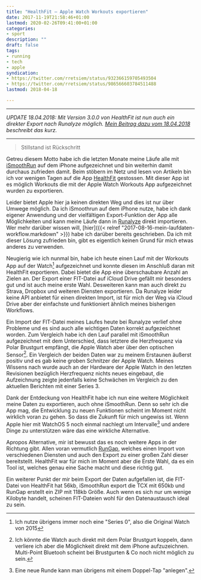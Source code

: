 ```yaml
---
title: "HealthFit – Apple Watch Workouts exportieren"
date: 2017-11-19T21:58:46+01:00
lastmod: 2020-02-26T09:41:00+01:00
categories:
- sport
description: ""
draft: false
tags:
- running
- tech
- apple
syndication:
- https://twitter.com/rretsiem/status/932366159705493504
- https://twitter.com/rretsiem/status/986566603784511488
lastmod: 2018-04-18

---
```




<hr>

*UPDATE 18.04.2018: Mit Version 3.0.0 von HealthFit ist nun auch ein direkter Export nach Runalyze möglich. [Mein Beitrag dazu vom 18.04.2018](https://renem.net/post/2018-04-18-apple-watch-runalyze-healthfit/) beschreibt das kurz.*

<hr>

> Stillstand ist Rückschritt

Getreu diesem Motto habe ich die letzten Monate meine Läufe alle mit [iSmoothRun](https://itunes.apple.com/de/app/ismoothrun/id410965399?mt=8&ct=wfiOS&at=11lKjS) auf dem iPhone aufgezeichnet und bin weiterhin damit durchaus zufrieden damit. Beim stöbern im Netz und lesen von Artikeln bin ich vor wenigen Tagen auf die App [HealthFit](https://itunes.apple.com/de/app/healthfit/id1202650514?mt=8&ct=wfiOS&at=11lKjS) gestossen. Mit dieser App ist es möglich Workouts die mit der Apple Watch Workouts App aufgezeichnet wurden zu exportieren.

Leider bietet Apple hier ja keinen direkten Weg und dies ist nur über Umwege möglich. Da ich iSmoothrun auf dem iPhone nutze, habe ich dank eigener Anwendung und der vielfältigen Export-Funktion der App alle Möglichkeiten und kann meine Läufe dann in [Runalyze](https://runalyze.com/) direkt importieren. Wer mehr darüber wissen will, [hier]({{<  relref "2017-08-16-mein-laufdaten-workflow.markdown" >}}) habe ich darüber bereits geschrieben. Da ich mit dieser Lösung zufrieden bin, gibt es eigentlich keinen Grund für mich etwas anderes zu verwenden.

Neugierig wie ich nunmal bin, habe ich heute einen Lauf mit der Workouts App auf der Watch[^1] aufgezeichnet und konnte diesen im Anschluß daran mit HealthFit exportieren. Dabei bietet die App eine überschaubare Anzahl an Zielen an. Der Export einer FIT-Datei auf iCloud Drive gefällt mir besonders gut und ist auch meine erste Wahl. Desweiteren kann man auch direkt zu Strava, Dropbox und weiteren Diensten exportieren. Da Runalyze leider keine API anbietet für einen direkten Import, ist für mich der Weg via iCloud Drive aber der einfachste und funktioniert ähnlich meines bisherigen Workflows.

Ein Import der FIT-Datei meines Laufes heute bei Runalyze verlief ohne Probleme und es sind auch alle wichtigen Daten korrekt aufgezeichnet worden. Zum Vergleich habe ich den Lauf parallel mit iSmoothRun aufgezeichnet mit dem Unterschied, dass letztere die Herzfrequenz via Polar Brustgurt empfängt, die Apple Watch aber über den optischen Sensor[^2]. Ein Vergleich der beiden Daten war zu meinem Erstaunen äußerst positiv und es gab keine groben Schnitzer der Apple Watch. Meines Wissens nach wurde auch an der Hardware der Apple Watch in den letzten Revisionen bezüglich Herzfrequenz nichts neues eingebaut, die Aufzeichnung zeigte jedenfalls keine Schwächen im Vergleich zu den aktuellen Berichten mit einer Series 3.

Dank der Entdeckung von HealthFit habe ich nun eine weitere Möglichkeit meine Daten zu exportieren, auch ohne iSmoothRun. Denn so sehr ich die App mag, die Entwicklung zu neuen Funktionen scheint im Moment nicht wirklich voran zu gehen. So dass die Zukunft für mich ungewiss ist. Wenn Apple hier mit WatchOS 5 noch einmal nachlegt um Intervalle[^3] und andere Dinge zu unterstützen wäre das eine wirkliche Alternative.

Apropos Alternative, mir ist bewusst das es noch weitere Apps in der Richtung gibt. Allen voran vermutlich [RunGap](https://itunes.apple.com/de/app/rungap-workout-data-manager/id534460198?mt=8&uo=4&at=11lKjS&ct=searchlink), welches einen Import von verschiedenen Diensten und auch den Export zu einer großen Zahl dieser bereitstellt. HealthFit war für mich im Moment aber die Erste Wahl, da es ein Tool ist, welches genau eine Sache macht und diese richtig gut.

Ein weiterer Punkt der mir beim Export der Daten aufgefallen ist, die FIT-Datei von HealthFit hat 56kb, iSmoothRun export die TCX mit 650kb und RunGap erstellt ein ZIP mit 118kb Größe. Auch wenn es sich nur um wenige Kilobyte handelt, scheinen FIT-Dateien wohl für den Datenaustausch ideal zu sein.



[^1]: Ich nutze übrigens immer noch eine "Series 0", also die Original Watch von 2015
[^2]: Ich könnte die Watch auch direkt mit dem Polar Brustgurt koppeln, dann verliere ich aber die Möglichkeit direkt mit dem iPhone aufzuzeichnen. Multi-Point Bluetooh scheint bei Brustgurten & Co noch nicht möglich zu sein.
[^3]: Eine neue Runde kann man übrigens mit einem Doppel-Tap "anlegen".
